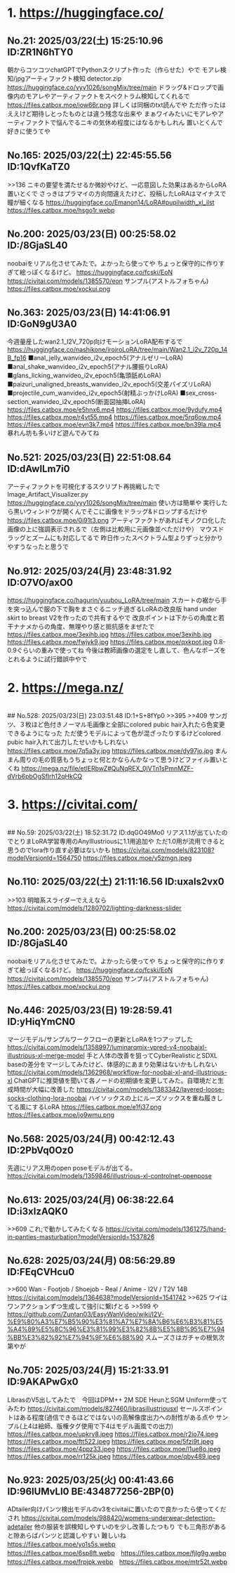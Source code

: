 # 1. **https://huggingface.co/**
## No.21:	2025/03/22(土) 15:25:10.96 ID:ZR1N6hTY0
 朝からコツコツchatGPTでPythonスクリプト作った（作らせた）やで  モアレ検知/jpgアーティファクト検知  detector.zip  <a href='https://huggingface.co/yyy1026/songMix/tree/main'>https://huggingface.co/yyy1026/songMix/tree/main</a>  ドラッグ&ドロップで画像内のモアレやアーティファクトをスペクトラム検知してくれるで  <a href='https://files.catbox.moe/iow66r.png'>https://files.catbox.moe/iow66r.png</a>  詳しくは同梱のtxt読んでや  ただ作ったはええけど期待しとったものとは違う残念な出来や  まぁワイみたいにモアレやアーティファクトで悩んでるニキの気休め程度にはなるかもしれん  置いとくんで好きに使うてや 
<br>
## No.165:	2025/03/22(土) 22:45:55.56 ID:1QvfKaTZ0
 &gt;&gt;136  ニキの要望を満たせるか微妙やけど、一応意図した効果はあるからLoRA置いとくで  さっきはプラマイの方向間違えたけど、投稿したLoRAはマイナスで瞳が細くなる  <a href='https://huggingface.co/Emanon14/LoRA#pupilwidth_xl_ilst'>https://huggingface.co/Emanon14/LoRA#pupilwidth_xl_ilst</a>  <a href='https://files.catbox.moe/hsgo1r.webp'>https://files.catbox.moe/hsgo1r.webp</a> 
<br>
## No.200:	2025/03/23(日) 00:25:58.02 ID:/8GjaSL40
 noobaiをリアル化させてみたで。よかったら使ってや  ちょっと保守的に作りすぎて絵っぽくなるけど。  <a href='https://huggingface.co/fcski/EoN'>https://huggingface.co/fcski/EoN</a>  <a href='https://civitai.com/models/1385570/eon'>https://civitai.com/models/1385570/eon</a>  サンプル(アストルフォちゃん) <a href='https://files.catbox.moe/xockui.png'>https://files.catbox.moe/xockui.png</a> 
<br>
## No.363:	2025/03/23(日) 14:41:06.91 ID:GoN9gU3A0
 今週量産したwan2.1_I2V_720p向けモーションLoRA配布するで  <a href='https://huggingface.co/nashikone/iroiroLoRA/tree/main/Wan2.1_i2v_720p_14B_fp16'>https://huggingface.co/nashikone/iroiroLoRA/tree/main/Wan2.1_i2v_720p_14B_fp16</a>  ■anal_jelly_wanvideo_i2v_epoch5(アナルゼリーLoRA) ■anal_shake_wanvideo_i2v_epoch5(アナル腰振りLoRA) ■glans_licking_wanvideo_i2v_epoch5(亀頭舐めLoRA) ■paizuri_unaligned_breasts_wanvideo_i2v_epoch5(交差パイズリLoRA) ■projectile_cum_wanvideo_i2v_epoch5(射精ぶっかけLoRA) ■sex_cross-section_wanvideo_i2v_epoch5(断面図抽挿LoRA)  <a href='https://files.catbox.moe/e5hnx6.mp4'>https://files.catbox.moe/e5hnx6.mp4</a>  <a href='https://files.catbox.moe/9ydufy.mp4'>https://files.catbox.moe/9ydufy.mp4</a>  <a href='https://files.catbox.moe/r4vt55.mp4'>https://files.catbox.moe/r4vt55.mp4</a>  <a href='https://files.catbox.moe/5rq6ow.mp4'>https://files.catbox.moe/5rq6ow.mp4</a>  <a href='https://files.catbox.moe/evn3k7.mp4'>https://files.catbox.moe/evn3k7.mp4</a>  <a href='https://files.catbox.moe/bn39la.mp4'>https://files.catbox.moe/bn39la.mp4</a>  暴れん坊も多いけど遊んでみてね 
<br>
## No.521:	2025/03/23(日) 22:51:08.64 ID:dAwILm7i0
 アーティファクトを可視化するスクリプト再挑戦したで  Image_Artifact_Visualizer.py  <a href='https://huggingface.co/yyy1026/songMix/tree/main'>https://huggingface.co/yyy1026/songMix/tree/main</a>  使い方は簡単や  実行したら黒いウィンドウが開くんでそこに画像をドラッグ&ドロップするだけや  <a href='https://files.catbox.moe/0i91t3.png'>https://files.catbox.moe/0i91t3.png</a>  アーティファクトがあればモノクロ化した画像の上に強調表示されるで（左側は比較用に元画像並べただけや）  マウスドラッグとズームにも対応してるで  昨日作ったスペクトラム型よりずっと分かりやすうなったと思うで 
<br>
## No.912:	2025/03/24(月) 23:48:31.92 ID:O7VO/axO0
 <a href='https://huggingface.co/hagurin/yuubou_LoRA/tree/main'>https://huggingface.co/hagurin/yuubou_LoRA/tree/main</a>    スカートの裾から手を突っ込んで服の下で胸をまさぐるニッチ過ぎるLoRAの改良版  hand under skirt to breast V2を作ったので共有するやで    改良ポイントは下からの角度と若干ナナメからの角度、無理やり感と抵抗感をまぜたで    <a href='https://files.catbox.moe/3exihb.jpg'>https://files.catbox.moe/3exihb.jpg</a> <a href='https://files.catbox.moe/3exihb.jpg'>https://files.catbox.moe/3exihb.jpg</a>  <a href='https://files.catbox.moe/fwjyk9.jpg'>https://files.catbox.moe/fwjyk9.jpg</a> <a href='https://files.catbox.moe/qxkpot.jpg'>https://files.catbox.moe/qxkpot.jpg</a>    0.8-0.9ぐらいの重みで使ってね  今後は教師画像の選定をし直して、色んなポーズをとれるように試行錯誤中やで 
<br>
# 2. **https://mega.nz/**
<br>## No.528:	2025/03/23(日) 23:03:51.48 ID:1+S+8fYp0
 &gt;&gt;395 &gt;&gt;409  サンガツ、３枚ほど色付きノーマル毛画像と全部にcolored pubic hair入れたら色変更できるようになった  ただ使うモデルによって色が混ざったりするけどcolored pubic hair入れて出力したせいかもしれない  <a href='https://files.catbox.moe/7q5a3y.jpg'>https://files.catbox.moe/7q5a3y.jpg</a>  <a href='https://files.catbox.moe/dy97jo.jpg'>https://files.catbox.moe/dy97jo.jpg</a>    まんまん周りの毛の質感もうちょっと何とかならんかなって思うけどファイル置いとくね  <a href='https://mega.nz/file/etlERbwZ#QuNqREX_0jVTn1sPmnMZF-dVrb6pbOgSfIrh12qHkCQ'>https://mega.nz/file/etlERbwZ#QuNqREX_0jVTn1sPmnMZF-dVrb6pbOgSfIrh12qHkCQ</a> 
<br>
# 3. **https://civitai.com/**
<br>## No.59:	2025/03/22(土) 18:52:31.72 ID:dqGO49Mo0
 リアス1.1が出ていたのでとりまLoRA学習専用のAnyIllustriousに1.1用追加や  ただ1.0用が流用できると思うのでlora作り直す必要はないかも  <a href='https://civitai.com/models/823108?modelVersionId=1564750'>https://civitai.com/models/823108?modelVersionId=1564750</a>    <a href='https://files.catbox.moe/v5zmgn.jpeg'>https://files.catbox.moe/v5zmgn.jpeg</a> 
<br>
## No.110:	2025/03/22(土) 21:11:16.56 ID:uxals2vx0
 &gt;&gt;103  明暗系スライダーでええなら  <a href='https://civitai.com/models/1280702/lighting-darkness-slider'>https://civitai.com/models/1280702/lighting-darkness-slider</a> 
<br>
## No.200:	2025/03/23(日) 00:25:58.02 ID:/8GjaSL40
 noobaiをリアル化させてみたで。よかったら使ってや  ちょっと保守的に作りすぎて絵っぽくなるけど。  <a href='https://huggingface.co/fcski/EoN'>https://huggingface.co/fcski/EoN</a>  <a href='https://civitai.com/models/1385570/eon'>https://civitai.com/models/1385570/eon</a>  サンプル(アストルフォちゃん) <a href='https://files.catbox.moe/xockui.png'>https://files.catbox.moe/xockui.png</a> 
<br>
## No.446:	2025/03/23(日) 19:28:59.41 ID:yHiqYmCN0
 マージモデル/サンプルワークフローの更新とLoRAを1つアップした    <a href='https://civitai.com/models/1358997/luminarqmix-vpred-v4-noobaixl-illustrious-xl-merge-model'>https://civitai.com/models/1358997/luminarqmix-vpred-v4-noobaixl-illustrious-xl-merge-model</a>  手と人体の改善を狙ってCyberRealisticとSDXL baseの差分をマージしてみたけど、体感的にあまり効果はないかもしれない    <a href='https://civitai.com/models/1362968/workflow-for-noobai-xl-and-illustrious-xl'>https://civitai.com/models/1362968/workflow-for-noobai-xl-and-illustrious-xl</a>  ChatGPTに推奨値を聞いて各ノードの初期値を変更してみた。自環境だと生成時間が大幅に改善した    <a href='https://civitai.com/models/1383342/layered-loose-socks-clothing-lora-noobai'>https://civitai.com/models/1383342/layered-loose-socks-clothing-lora-noobai</a>  ハイソックスの上にルーズソックスを重ね履きしてる風にするLoRA  <a href='https://files.catbox.moe/e1fj37.png'>https://files.catbox.moe/e1fj37.png</a> <a href='https://files.catbox.moe/jo9wmu.png'>https://files.catbox.moe/jo9wmu.png</a> 
<br>
## No.568:	2025/03/24(月) 00:42:12.43 ID:2PbVq0Oz0
 先週にリアス用のopen poseモデルが出てる。  <a href='https://civitai.com/models/1359846/illustrious-xl-controlnet-openpose'>https://civitai.com/models/1359846/illustrious-xl-controlnet-openpose</a> 
<br>
## No.613:	2025/03/24(月) 06:38:22.64 ID:i3xIzAQK0
 &gt;&gt;609  これ;で動かしてみたくなる  <a href='https://civitai.com/models/1361275/hand-in-panties-masturbation?modelVersionId=1537826'>https://civitai.com/models/1361275/hand-in-panties-masturbation?modelVersionId=1537826</a> 
<br>
## No.628:	2025/03/24(月) 08:56:29.89 ID:FEqCVHcu0
 &gt;&gt;600  Wan - Footjob / Shoejob - Real / Anime - I2V / T2V 14B  <a href='https://civitai.com/models/1364638?modelVersionId=1541742'>https://civitai.com/models/1364638?modelVersionId=1541742</a>    &gt;&gt;625  ワイはワンアクションずつ生成して強引に繋げとる  &gt;&gt;599 や  <a href='https://github.com/Zuntan03/EasyWanVideo/wiki/I2V-%E9%80%A3%E7%B5%90%E3%81%A7%E7%8A%B6%E6%B3%81%E5%A4%89%E5%8C%96%E3%81%99%E3%82%8B%E5%8B%95%E7%94%BB%E3%82%92%E7%94%9F%E6%88%90'>https://github.com/Zuntan03/EasyWanVideo/wiki/I2V-%E9%80%A3%E7%B5%90%E3%81%A7%E7%8A%B6%E6%B3%81%E5%A4%89%E5%8C%96%E3%81%99%E3%82%8B%E5%8B%95%E7%94%BB%E3%82%92%E7%94%9F%E6%88%90</a>    スムーズさはガチャの根気次第やが 
<br>
## No.705:	2025/03/24(月) 15:21:33.91 ID:9AKAPwGx0
 LibrasのV5出してみたで　今回はDPM++ 2M SDE HeunとSGM Uniform使ってみたわ  <a href='https://civitai.com/models/827460/librasillustriousxl'>https://civitai.com/models/827460/librasillustriousxl</a>  セールスポイントはある程度(過信できるほどではない)の高解像度出力への耐性がある点や  サンプル(上4は絵師、版権タグ使用で下4はモデル画風での出力)  <a href='https://files.catbox.moe/upkrv8.jpeg'>https://files.catbox.moe/upkrv8.jpeg</a>  <a href='https://files.catbox.moe/r2io74.jpeg'>https://files.catbox.moe/r2io74.jpeg</a>  <a href='https://files.catbox.moe/ftt522.jpeg'>https://files.catbox.moe/ftt522.jpeg</a>  <a href='https://files.catbox.moe/5fzi9t.jpeg'>https://files.catbox.moe/5fzi9t.jpeg</a>  <a href='https://files.catbox.moe/4ppz33.jpeg'>https://files.catbox.moe/4ppz33.jpeg</a>  <a href='https://files.catbox.moe/l1ue8o.jpeg'>https://files.catbox.moe/l1ue8o.jpeg</a>  <a href='https://files.catbox.moe/rr125k.jpeg'>https://files.catbox.moe/rr125k.jpeg</a>  <a href='https://files.catbox.moe/qbv489.jpeg'>https://files.catbox.moe/qbv489.jpeg</a> 
<br>
## No.923:	2025/03/25(火) 00:41:43.66 ID:96lUMvLI0 BE:434877256-2BP(0)
 ADtailer向けパンツ検出モデルのv3をcivitaiに置いたので良かったら使ってくだされ  <a href='https://civitai.com/models/988420/womens-underwear-detection-adetailer'>https://civitai.com/models/988420/womens-underwear-detection-adetailer</a>    他の服装を誤検知しやすいのを少し改善したつもり  でも三角形があると隙あらばパンツと認識しやすい  難しいね  <a href='https://files.catbox.moe/yo1s5s.webp'>https://files.catbox.moe/yo1s5s.webp</a>　<a href='https://files.catbox.moe/6sp8ft.webp'>https://files.catbox.moe/6sp8ft.webp</a>　<a href='https://files.catbox.moe/fjlg9g.webp'>https://files.catbox.moe/fjlg9g.webp</a>　<a href='https://files.catbox.moe/frpjpk.webp'>https://files.catbox.moe/frpjpk.webp</a>　<a href='https://files.catbox.moe/mtr52t.webp'>https://files.catbox.moe/mtr52t.webp</a> 
<br>
